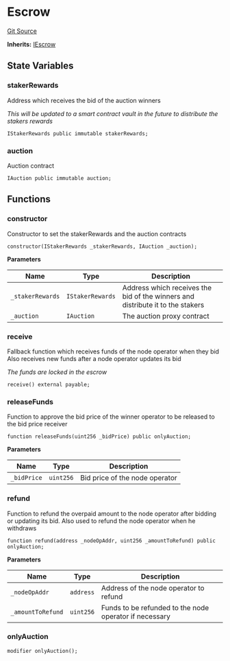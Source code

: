# Escrow
[Git Source](https://github.com/Byzantine-Finance/byzantine-contracts/blob/9fb891800d52aaca6ef4f8a781c3003290fa4d2f/src/vault/Escrow.sol)

**Inherits:**
[IEscrow](/src/interfaces/IEscrow.sol/interface.IEscrow.md)


## State Variables
### stakerRewards
Address which receives the bid of the auction winners

*This will be updated to a smart contract vault in the future to distribute the stakers rewards*


```solidity
IStakerRewards public immutable stakerRewards;
```


### auction
Auction contract


```solidity
IAuction public immutable auction;
```


## Functions
### constructor

Constructor to set the stakerRewards and the auction contracts


```solidity
constructor(IStakerRewards _stakerRewards, IAuction _auction);
```
**Parameters**

|Name|Type|Description|
|----|----|-----------|
|`_stakerRewards`|`IStakerRewards`|Address which receives the bid of the winners and distribute it to the stakers|
|`_auction`|`IAuction`|The auction proxy contract|


### receive

Fallback function which receives funds of the node operator when they bid
Also receives new funds after a node operator updates its bid

*The funds are locked in the escrow*


```solidity
receive() external payable;
```

### releaseFunds

Function to approve the bid price of the winner operator to be released to the bid price receiver


```solidity
function releaseFunds(uint256 _bidPrice) public onlyAuction;
```
**Parameters**

|Name|Type|Description|
|----|----|-----------|
|`_bidPrice`|`uint256`|Bid price of the node operator|


### refund

Function to refund the overpaid amount to the node operator after bidding or updating its bid.
Also used to refund the node operator when he withdraws


```solidity
function refund(address _nodeOpAddr, uint256 _amountToRefund) public onlyAuction;
```
**Parameters**

|Name|Type|Description|
|----|----|-----------|
|`_nodeOpAddr`|`address`|Address of the node operator to refund|
|`_amountToRefund`|`uint256`|Funds to be refunded to the node operator if necessary|


### onlyAuction


```solidity
modifier onlyAuction();
```

